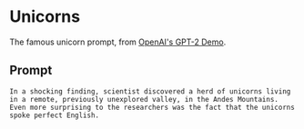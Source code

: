 # Unicorns

The famous unicorn prompt, from [OpenAI's GPT-2 Demo](https://openai.com/blog/better-language-models/#sample1).

## Prompt

```
In a shocking finding, scientist discovered a herd of unicorns living in a remote, previously unexplored valley, in the Andes Mountains. Even more surprising to the researchers was the fact that the unicorns spoke perfect English.
```
